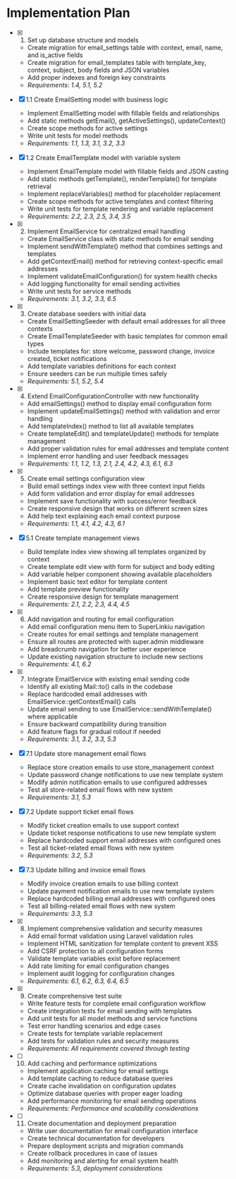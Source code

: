 # Implementation Plan

- [x] 1. Set up database structure and models



  - Create migration for email_settings table with context, email, name, and is_active fields
  - Create migration for email_templates table with template_key, context, subject, body fields and JSON variables
  - Add proper indexes and foreign key constraints
  - _Requirements: 1.4, 5.1, 5.2_

- [x] 1.1 Create EmailSetting model with business logic


  - Implement EmailSetting model with fillable fields and relationships
  - Add static methods getEmail(), getActiveSettings(), updateContext()
  - Create scope methods for active settings
  - Write unit tests for model methods
  - _Requirements: 1.1, 1.3, 3.1, 3.2, 3.3_

- [x] 1.2 Create EmailTemplate model with variable system


  - Implement EmailTemplate model with fillable fields and JSON casting
  - Add static methods getTemplate(), renderTemplate() for template retrieval
  - Implement replaceVariables() method for placeholder replacement
  - Create scope methods for active templates and context filtering
  - Write unit tests for template rendering and variable replacement
  - _Requirements: 2.2, 2.3, 2.5, 3.4, 3.5_

- [x] 2. Implement EmailService for centralized email handling


  - Create EmailService class with static methods for email sending
  - Implement sendWithTemplate() method that combines settings and templates
  - Add getContextEmail() method for retrieving context-specific email addresses
  - Implement validateEmailConfiguration() for system health checks
  - Add logging functionality for email sending activities
  - Write unit tests for service methods
  - _Requirements: 3.1, 3.2, 3.3, 6.5_

- [x] 3. Create database seeders with initial data



  - Create EmailSettingSeeder with default email addresses for all three contexts
  - Create EmailTemplateSeeder with basic templates for common email types
  - Include templates for: store welcome, password change, invoice created, ticket notifications
  - Add template variables definitions for each context
  - Ensure seeders can be run multiple times safely
  - _Requirements: 5.1, 5.2, 5.4_

- [x] 4. Extend EmailConfigurationController with new functionality


  - Add emailSettings() method to display email configuration form
  - Implement updateEmailSettings() method with validation and error handling
  - Add templateIndex() method to list all available templates
  - Create templateEdit() and templateUpdate() methods for template management
  - Add proper validation rules for email addresses and template content
  - Implement error handling and user feedback messages
  - _Requirements: 1.1, 1.2, 1.3, 2.1, 2.4, 4.2, 4.3, 6.1, 6.3_

- [x] 5. Create email settings configuration view







  - Build email settings index view with three context input fields
  - Add form validation and error display for email addresses
  - Implement save functionality with success/error feedback
  - Create responsive design that works on different screen sizes
  - Add help text explaining each email context purpose
  - _Requirements: 1.1, 4.1, 4.2, 4.3, 6.1_

- [x] 5.1 Create template management views


  - Build template index view showing all templates organized by context
  - Create template edit view with form for subject and body editing
  - Add variable helper component showing available placeholders
  - Implement basic text editor for template content
  - Add template preview functionality
  - Create responsive design for template management
  - _Requirements: 2.1, 2.2, 2.3, 4.4, 4.5_

- [x] 6. Add navigation and routing for email configuration



  - Add email configuration menu item to SuperLinkiu navigation
  - Create routes for email settings and template management
  - Ensure all routes are protected with super.admin middleware
  - Add breadcrumb navigation for better user experience
  - Update existing navigation structure to include new sections
  - _Requirements: 4.1, 6.2_

- [x] 7. Integrate EmailService with existing email sending code






  - Identify all existing Mail::to() calls in the codebase
  - Replace hardcoded email addresses with EmailService::getContextEmail() calls
  - Update email sending to use EmailService::sendWithTemplate() where applicable
  - Ensure backward compatibility during transition
  - Add feature flags for gradual rollout if needed
  - _Requirements: 3.1, 3.2, 3.3, 5.3_

- [x] 7.1 Update store management email flows




  - Replace store creation emails to use store_management context
  - Update password change notifications to use new template system
  - Modify admin notification emails to use configured addresses
  - Test all store-related email flows with new system
  - _Requirements: 3.1, 5.3_

- [x] 7.2 Update support ticket email flows


  - Modify ticket creation emails to use support context
  - Update ticket response notifications to use new template system
  - Replace hardcoded support email addresses with configured ones
  - Test all ticket-related email flows with new system
  - _Requirements: 3.2, 5.3_

- [x] 7.3 Update billing and invoice email flows


  - Modify invoice creation emails to use billing context
  - Update payment notification emails to use new template system
  - Replace hardcoded billing email addresses with configured ones
  - Test all billing-related email flows with new system
  - _Requirements: 3.3, 5.3_

- [x] 8. Implement comprehensive validation and security measures





  - Add email format validation using Laravel validation rules
  - Implement HTML sanitization for template content to prevent XSS
  - Add CSRF protection to all configuration forms
  - Validate template variables exist before replacement
  - Add rate limiting for email configuration changes
  - Implement audit logging for configuration changes
  - _Requirements: 6.1, 6.2, 6.3, 6.4, 6.5_

- [x] 9. Create comprehensive test suite







  - Write feature tests for complete email configuration workflow
  - Create integration tests for email sending with templates
  - Add unit tests for all model methods and service functions
  - Test error handling scenarios and edge cases
  - Create tests for template variable replacement
  - Add tests for validation rules and security measures
  - _Requirements: All requirements covered through testing_

- [ ] 10. Add caching and performance optimizations
  - Implement application caching for email settings
  - Add template caching to reduce database queries
  - Create cache invalidation on configuration updates
  - Optimize database queries with proper eager loading
  - Add performance monitoring for email sending operations
  - _Requirements: Performance and scalability considerations_

- [ ] 11. Create documentation and deployment preparation
  - Write user documentation for email configuration interface
  - Create technical documentation for developers
  - Prepare deployment scripts and migration commands
  - Create rollback procedures in case of issues
  - Add monitoring and alerting for email system health
  - _Requirements: 5.3, deployment considerations_